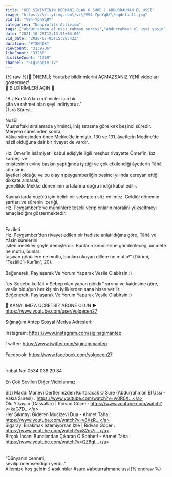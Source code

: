 ```yaml
---
title: "HER SIKINTININ DERMANI OLAN O SURE | ABDURRAHMAN EL USSİ"
image: "https:\/\/i.ytimg.com\/vi\/V94-YpnYq8Y\/hqdefault.jpg"
vid_id: "V94-YpnYq8Y"
categories: "Nonprofits-Activism"
tags: ["abdurrahman el ussi rahman suresi","abdurrahman el ussi yasin","abdurrahman el ussi fetih suresi"]
date: "2021-10-25T12:13:51+03:00"
vid_date: "2020-07-05T15:28:43Z"
duration: "PT8M40S"
viewcount: "3139706"
likeCount: "33268"
dislikeCount: "1369"
channel: "Sığınağım TV"
---
```

{% raw %}🔴 ÖNEMLİ; Youtube bildirimlerini AÇMAZSANIZ YENİ videoları göstermez!<br />🔔 BİLDİRİMLERİ AÇIN 🔔<br /><br />&quot;Biz Kur'ân'dan mü'minler için bir<br />şifa ve rahmet olan şeyi indiriyoruz.&quot;<br />| İsrâ Sûresi,<br /><br />Nuzül<br />Mushaftaki sıralamada yirminci, iniş sırasına göre kırk beşinci sûredir. Meryem sûresinden sonra,<br />Vâkıa sûresinden önce Mekke’de inmiştir. 130 ve 131. âyetlerin Medine’de nâzil olduğuna dair bir rivayet de vardır.<br /><br />Hz. Ömer’in İslâmiyet’i kabul edişiyle ilgili meşhur rivayette Ömer’in, kız kardeşi ve<br />eniştesinin evine baskın yaptığında işittiği ve çok etkilendiği âyetlerin Tâhâ sûresinin<br />âyetleri olduğu ve bu olayın peygamberliğin beşinci yılında cereyan ettiği dikkate alınarak,<br />genellikle Mekke döneminin ortalarına doğru indiği kabul edilir.<br /><br />Kaynaklarda nüzûlü için belirli bir sebepten söz edilmez. Geldiği dönemin şartları ve sûrenin içeriği,<br />Hz. Peygamber’e ve müminlere teselli verip onların moralini yükseltmeyi amaçladığını göstermektedir.<br /> <br /><br />Fazileti<br />Hz. Peygamber’den rivayet edilen bir hadiste anlatıldığına göre, Tâhâ ve Yâsîn sûrelerini<br />işiten melekler şöyle demişlerdir: Bunların kendilerine gönderileceği ümmete ne mutlu, bunları<br />taşıyan gönüllere ne mutlu, bunları okuyan dillere ne mutlu!” (Dârimî, “Fezâilü’l-Kur’ân”, 20).<br /><br />Beğenerek, Paylaşarak Ve Yorum Yaparak Vesile Olabirsin :)<br /><br />“es-Sebebu kelfâil = Sebep olan yapan gibidir” sırrına ve kaidesine göre,<br />vesile olduğun her kişinin iyiliklerden sana hisse verilir.<br />Beğenerek, Paylaşarak Ve Yorum Yaparak Vesile Olabirsin :)<br /><br />🔴 KANALIMIZA ÜCRETSİZ ABONE OLUN ► <a rel="nofollow" target="blank" href="https://www.youtube.com/user/yolgecen27">https://www.youtube.com/user/yolgecen27</a><br /><br />Sığınağım Antep Sosyal Medya Adresleri:<br /><br />İnstagram: <a rel="nofollow" target="blank" href="https://www.instagram.com/siginagimantep">https://www.instagram.com/siginagimantep</a><br /><br />Twitter:  <a rel="nofollow" target="blank" href="https://www.twitter.com/siginagimantep">https://www.twitter.com/siginagimantep</a><br /><br />Facebook: <a rel="nofollow" target="blank" href="https://www.facebook.com/yolgecen27">https://www.facebook.com/yolgecen27</a><br /><br /><br />İrtibat No: 0534 038 29 84<br /><br />En Çok Sevilen Diğer Vidiolarımız.<br /><br />Sizi Maddi Manevi Dertlerinizden Kurtaracak O Sure (Abdurrahman El Ussi - Vakıa Suresi) : <a rel="nofollow" target="blank" href="https://www.youtube.com/watch?v=w0R0X...">https://www.youtube.com/watch?v=w0R0X...</a><br />Ölü Yıkayıcı (Gassallar) | Rıdvan Göçer : <a rel="nofollow" target="blank" href="https://www.youtube.com/watch?v=kaG7D...">https://www.youtube.com/watch?v=kaG7D...</a><br />Her Sıkıntıyı Gideren Mucizevi Dua - Ahmet Taha : <a rel="nofollow" target="blank" href="https://www.youtube.com/watch?v=v8XzR...">https://www.youtube.com/watch?v=v8XzR...</a><br />Sigarayı Bırakmak İstemiyorsan İzle | Rıdvan Göçer : <a rel="nofollow" target="blank" href="https://www.youtube.com/watch?v=82m7j...">https://www.youtube.com/watch?v=82m7j...</a><br />Birçok İnsanı Bunalımdan Çıkaran O Sohbet! - Ahmet Taha : <a rel="nofollow" target="blank" href="https://www.youtube.com/watch?v=QZ8gI...">https://www.youtube.com/watch?v=QZ8gI...</a><br /><br /><br />“Dünyanın cenneti,<br />sevilip önemsendiğin yerdir.”<br />Ailemize hoş geldin :) #sıkıntılar #sure #abdurrahmanelussi{% endraw %}
